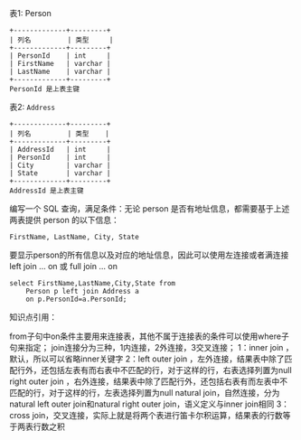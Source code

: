 表1: Person

```
+-------------+---------+
| 列名         | 类型     |
+-------------+---------+
| PersonId    | int     |
| FirstName   | varchar |
| LastName    | varchar |
+-------------+---------+
PersonId 是上表主键
```

表2: `Address`

```
+-------------+---------+
| 列名         | 类型    |
+-------------+---------+
| AddressId   | int     |
| PersonId    | int     |
| City        | varchar |
| State       | varchar |
+-------------+---------+
AddressId 是上表主键
```

编写一个 SQL 查询，满足条件：无论 person 是否有地址信息，都需要基于上述两表提供 person 的以下信息：

```
FirstName, LastName, City, State
```



要显示person的所有信息以及对应的地址信息，因此可以使用左连接或者满连接  left join ... on  或 full join ... on

```mysql
select FirstName,LastName,City,State from 
    Person p left join Address a 
    on p.PersonId=a.PersonId; 
```



知识点引用：

from子句中on条件主要用来连接表，其他不属于连接表的条件可以使用where子句来指定； join连接分为三种，1内连接，2外连接，3交叉连接； 1：inner join ，默认，所以可以省略inner关键字 2：left outer join ，左外连接，结果表中除了匹配行外，还包括左表有而右表中不匹配的行，对于这样的行，右表选择列置为null right outer join ，右外连接，结果表中除了匹配行外，还包括右表有而左表中不匹配的行，对于这样的行，左表选择列置为null natural join，自然连接，分为natural left outer join和natural right outer join，语义定义与inner join相同 3：cross join，交叉连接，实际上就是将两个表进行笛卡尔积运算，结果表的行数等于两表行数之积